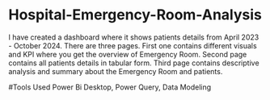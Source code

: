 # Hospital-Emergency-Room-Analysis
I have created a dashboard where it shows patients details from April 2023 - October 2024. There are three pages. First one contains different visuals and KPI where you get the overview of Emergency Room. Second page contains all patients details in tabular form. Third page contains descriptive analysis and summary about the Emergency Room and patients.

#Tools Used 
Power Bi Desktop, Power Query, Data Modeling
